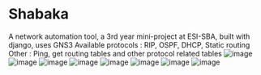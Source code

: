 # Shabaka
A network automation tool, a 3rd year mini-project at ESI-SBA, built with django, uses GNS3
Available protocols : RIP, OSPF, DHCP, Static routing
Other : Ping, get routing tables and other protocol related tables
![image](https://user-images.githubusercontent.com/57004566/175776357-235335aa-adf2-4138-a74d-83c40e9bf76a.png)
![image](https://user-images.githubusercontent.com/57004566/175776362-7cdfa96d-a059-486b-aca1-1955e2ee6d77.png)
![image](https://user-images.githubusercontent.com/57004566/175776366-cc77a664-c012-4206-9f6b-20f10b1d77ef.png)
![image](https://user-images.githubusercontent.com/57004566/175776370-04eb1efd-2fee-4ee0-b094-d55220db5da6.png)
![image](https://user-images.githubusercontent.com/57004566/175776374-3637c6b6-d24b-4226-b3e0-b4e97be2fa96.png)
![image](https://user-images.githubusercontent.com/57004566/175776382-301b151b-d99c-4556-a886-3777622e8a40.png)
![image](https://user-images.githubusercontent.com/57004566/175776385-05b86680-68cb-42f2-b7e3-38188903a313.png)
![image](https://user-images.githubusercontent.com/57004566/175776390-b696ceab-3a5b-4ffe-93a1-f1bb102316dc.png)
